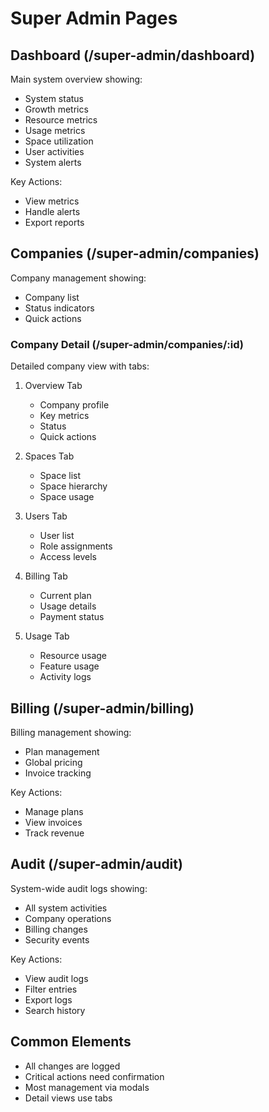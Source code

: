 # Super Admin Pages

## Dashboard (/super-admin/dashboard)
Main system overview showing:
- System status
- Growth metrics
- Resource metrics
- Usage metrics
- Space utilization
- User activities
- System alerts

Key Actions:
- View metrics
- Handle alerts
- Export reports

## Companies (/super-admin/companies)
Company management showing:
- Company list
- Status indicators
- Quick actions

### Company Detail (/super-admin/companies/:id)
Detailed company view with tabs:

1. Overview Tab
   - Company profile
   - Key metrics
   - Status
   - Quick actions

2. Spaces Tab
   - Space list
   - Space hierarchy
   - Space usage

3. Users Tab
   - User list
   - Role assignments
   - Access levels

4. Billing Tab
   - Current plan
   - Usage details
   - Payment status

5. Usage Tab
   - Resource usage
   - Feature usage
   - Activity logs

## Billing (/super-admin/billing)
Billing management showing:
- Plan management
- Global pricing
- Invoice tracking

Key Actions:
- Manage plans
- View invoices
- Track revenue

## Audit (/super-admin/audit)
System-wide audit logs showing:
- All system activities
- Company operations
- Billing changes
- Security events

Key Actions:
- View audit logs
- Filter entries
- Export logs
- Search history

## Common Elements
- All changes are logged
- Critical actions need confirmation
- Most management via modals
- Detail views use tabs